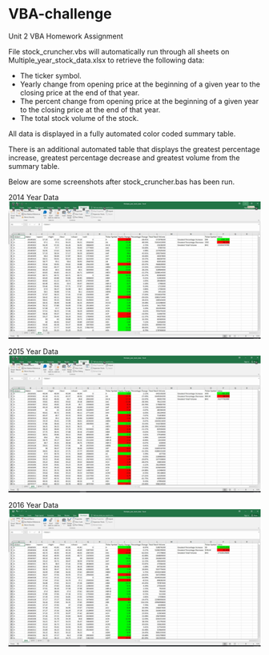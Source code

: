 # VBA-challenge
Unit 2 VBA Homework Assignment

File stock_cruncher.vbs will automatically run through all sheets on Multiple_year_stock_data.xlsx to retrieve the following data:
* The ticker symbol.
* Yearly change from opening price at the beginning of a given year to the closing price at the end of that year. 
* The percent change from opening price at the beginning of a given year to the closing price at the end of that year.
* The total stock volume of the stock.

All data is displayed in a fully automated color coded summary table.

There is an additional automated table that displays the greatest percentage increase, greatest percentage decrease and greatest volume from the summary table.

Below are some screenshots after stock_cruncher.bas has been run.

2014 Year Data
![alt text](https://github.com/ShaunOchenduszko/VBA-challenge/blob/main/2014.jpg)

2015 Year Data
![alt text](https://github.com/ShaunOchenduszko/VBA-challenge/blob/main/2015.jpg)

2016 Year Data
![alt text](https://github.com/ShaunOchenduszko/VBA-challenge/blob/main/2016.jpg)

